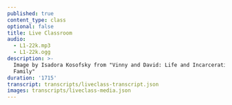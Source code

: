 ```yaml
---
published: true
content_type: class
optional: false
title: Live Classroom
audio:
  - L1-22k.mp3
  - L1-22k.ogg
description: >-
  Image by Isadora Kosofsky from "Vinny and David: Life and Incarceration of a
  Family"
duration: '1715'
transcript: transcripts/liveclass-transcript.json
images: transcripts/liveclass-media.json
---
```

